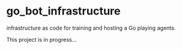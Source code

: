 # go_bot_infrastructure
infrastructure as code for training and hosting a Go playing agents. 

This project is in progress...
